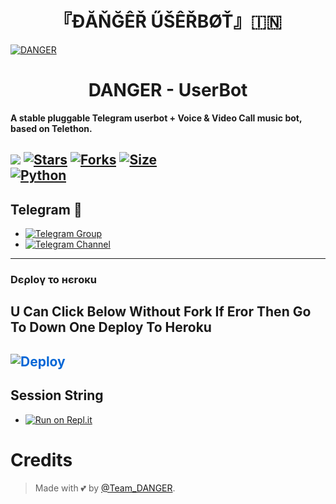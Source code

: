 <h1 align="center">
<b> 『ĐĂŇĞÊŘ ŰŠÊŘBØŤ』🇮🇳 </b>
</h1>

[![DANGER](https://te.legra.ph/file/53282eea1bc89766b75a3.jpg)](https://github.com/GwGYT/GWG_X_USERBOT)

</p>
<h1 align="center">
  <b>DANGER - UserBot</b>
</h1>

<b>A stable pluggable Telegram userbot + Voice & Video Call music bot, based on Telethon.</b>
</h1>

[![](https://img.shields.io/badge/Danger-v0.5-blue)](#)
[![Stars](https://img.shields.io/github/stars/gwgyt/gwg_x_userbot?style=flat-square&color=yellow)](https://github.com/gwgyt/gwg_x_userbot/stargazers)
[![Forks](https://img.shields.io/github/forks/gwgyt/gwg_x_userbot?style=flat-square&color=orange)](https://github.com/gwgyt/gwg_x_userbot/fork)
[![Size](https://img.shields.io/github/repo-size/gwgyt/gwg_x_userbot?style=flat-square&color=green)](https://github.com/gwgyt/gwg_x_userbot/)   
[![Python](https://img.shields.io/badge/Python-v3.10.2-blue)](https://www.python.org/)
------
## Telegram 🏪
- [![Telegram Group](https://img.shields.io/badge/Telegram-Group-brightgreen)](https://t.me/danger_userbot_support)
- [![Telegram Channel](https://img.shields.io/badge/Telegram-Channel-brightgreen)](https://t.me/official_danger_userbot)
------
<h3> Dєρlογ το нєrοκu </h3>

## U Can Click Below Without Fork If Eror Then Go To Down One Deploy To Heroku

<a href="https://heroku.com/deploy" rel="nofollow" style="background-color: initial; box-sizing: border-box; color: #0366d6; text-decoration-line: none;"><img alt="Deploy" data-canonical-src="https://www.herokucdn.com/deploy/button.svg" src="https://camo.githubusercontent.com/83b0e95b38892b49184e07ad572c94c8038323fb/68747470733a2f2f7777772e6865726f6b7563646e2e636f6d2f6465706c6f792f627574746f6e2e737667" style="border-style: none; box-sizing: initial; max-width: 100%;" /></a></div>
</a>
------
## Session String
* [![Run on Repl.it](https://replit.com/badge/github/GwG/Gwg_x_userbot)](https://replit.com/@TITHIJARYAN/DANGER-STRING-SESSION?v=1)

# Credits
> Made with 💕 by [@Team_DANGER](https://t.me/TeAM_DANGER_USERBOT).    
